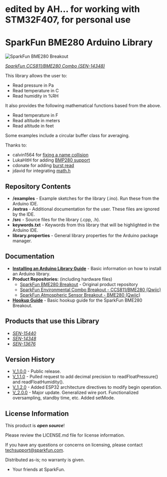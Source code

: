# edited by AH... for working with STM32F407, for personal use 

SparkFun BME280 Arduino Library
========================================

![SparkFun BME280 Breakout](https://cdn.sparkfun.com//assets/parts/1/2/3/2/9/14348-01.jpg)

[*SparkFun CCS811/BME280 Combo (SEN-14348)*](https://www.sparkfun.com/products/14348)

This library allows the user to:

* Read pressure in Pa
* Read temperature in C
* Read humidity in %RH

It also provides the following mathematical functions based from the above.

* Read temperature in F
* Read altitude in meters
* Read altitude in feet

Some examples include a circular buffer class for averaging.

Thanks to:
* calvin1564 for [fixing a name collision](https://github.com/sparkfun/SparkFun_BME280_Arduino_Library/pull/34)
* LukaHitH for adding [BMP280 support](https://github.com/sparkfun/SparkFun_BME280_Arduino_Library/pull/23)
* cdonate for adding [burst read](https://github.com/sparkfun/SparkFun_BME280_Arduino_Library/pull/50)
* jdavid for integrating [math.h](https://github.com/sparkfun/SparkFun_BME280_Arduino_Library/pull/49)

Repository Contents
-------------------

* **/examples** - Example sketches for the library (.ino). Run these from the Arduino IDE. 
* **/extras** - Additional documentation for the user. These files are ignored by the IDE. 
* **/src** - Source files for the library (.cpp, .h).
* **keywords.txt** - Keywords from this library that will be highlighted in the Arduino IDE. 
* **library.properties** - General library properties for the Arduino package manager. 

Documentation
--------------

* **[Installing an Arduino Library Guide](https://learn.sparkfun.com/tutorials/installing-an-arduino-library)** - Basic information on how to install an Arduino library.
* **Product Repositories:** (including hardware files)
  * [SparkFun BME280 Breakout](https://github.com/sparkfun/BME280-Breakout-Board) - Original product repository
  * [SparkFun Environmental Combo Breakout - CCS811/BME280 (Qwiic)](https://www.sparkfun.com/products/14348)
  * [SparkFun Atmospheric Sensor Breakout - BME280 (Qwiic)](https://github.com/sparkfun/Qwiic_Atmospheric_Sensor_Breakout_BME280)
* **[Hookup Guide](https://learn.sparkfun.com/tutorials/sparkfun-bme280-breakout-hookup-guide)** - Basic hookup guide for the SparkFun BME280 Breakout.

Products that use this Library 
---------------------------------

* [*SEN-15440*](https://www.sparkfun.com/products/15440)
* [*SEN-14348*](https://www.sparkfun.com/products/14348)
* [*SEN-13676*](https://www.sparkfun.com/products/13676)

Version History
---------------

* [V_1.0.0](https://github.com/sparkfun/SparkFun_BME280_Arduino_Library/tree/V_1.0.0) - Public release.
* [V_1.1.0](https://github.com/sparkfun/SparkFun_BME280_Arduino_Library/tree/V_1.1.0) - Pulled request to add decimal precision to readFloatPressure() and readFloatHumidity().
* [V_1.2.0](https://github.com/sparkfun/SparkFun_BME280_Arduino_Library/tree/V_1.2.0) - Added ESP32 architecture directives to modify begin operation.
* [V_2.0.0](https://github.com/sparkfun/SparkFun_BME280_Arduino_Library/tree/V_2.0.0) - Major update. Generalized wire port. Functionalized oversampling, standby time, etc. Added setMode.


License Information
-------------------

This product is _**open source**_! 

Please review the LICENSE.md file for license information. 

If you have any questions or concerns on licensing, please contact techsupport@sparkfun.com.

Distributed as-is; no warranty is given.

- Your friends at SparkFun.
